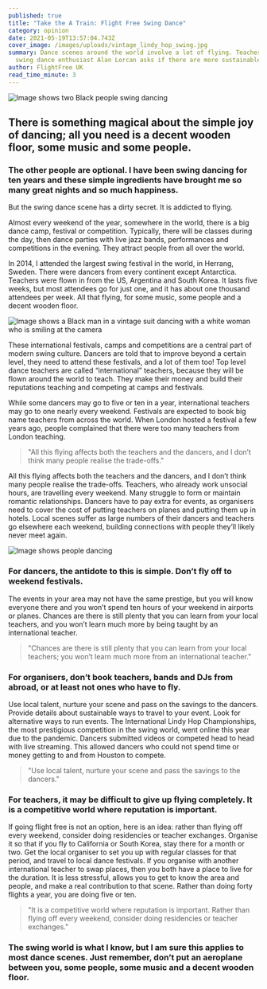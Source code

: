 ```yaml
---
published: true
title: "Take the A Train: Flight Free Swing Dance"
category: opinion
date: 2021-05-19T13:57:04.743Z
cover_image: /images/uploads/vintage_lindy_hop_swing.jpg
summary: Dance scenes around the world involve a lot of flying. Teacher and
  swing dance enthusiast Alan Lorcan asks if there are more sustainable options.
author: FlightFree UK
read_time_minute: 3
---
```

![Image shows two Black people swing dancing](/images/uploads/vintage_lindy_hop_swing.jpg "Lindy Hop: the dance that defined the swing era. Image from Vintage News Daily.")

## There is something magical about the simple joy of dancing; all you need is a decent wooden floor, some music and some people.

### The other people are optional. I have been swing dancing for ten years and these simple ingredients have brought me so many great nights and so much happiness.

But the swing dance scene has a dirty secret. It is addicted to flying.

Almost every weekend of the year, somewhere in the world, there is a big dance camp, festival or competition. Typically, there will be classes during the day, then dance parties with live jazz bands, performances and competitions in the evening. They attract people from all over the world. 

In 2014, I attended the largest swing festival in the world, in Herrang, Sweden. There were dancers from every continent except Antarctica. Teachers were flown in from the US, Argentina and South Korea. It lasts five weeks, but most attendees go for just one, and it has about one thousand attendees per week. All that flying, for some music, some people and a decent wooden floor.

![Image shows a Black man in a vintage suit dancing with a white woman who is smiling at the camera](/images/uploads/lindy-hop-swing-dance.jpg "Lindy hop dancers. Image from Into the Blue")

These international festivals, camps and competitions are a central part of modern swing culture. Dancers are told that to improve beyond a certain level, they need to attend these festivals, and a lot of them too! Top level dance teachers are called “international” teachers, because they will be flown around the world to teach. They make their money and build their reputations teaching and competing at camps and festivals. 

While some dancers may go to five or ten in a year, international teachers may go to one nearly every weekend. Festivals are expected to book big name teachers from across the world. When London hosted a festival a few years ago, people complained that there were too many teachers from London teaching.

> "All this flying affects both the teachers and the dancers, and I don’t think many people realise the trade-offs."

All this flying affects both the teachers and the dancers, and I don’t think many people realise the trade-offs. Teachers, who already work unsocial hours, are travelling every weekend. Many struggle to form or maintain romantic relationships. Dancers have to pay extra for events, as organisers need to cover the cost of putting teachers on planes and putting them up in hotels. Local scenes suffer as large numbers of their dancers and teachers go elsewhere each weekend, building connections with people they’ll likely never meet again.

![Image shows people dancing ](/images/uploads/lindy-hop-dancing.jpg)

### For dancers, the antidote to this is simple. Don’t fly off to weekend festivals. 

The events in your area may not have the same prestige, but you will know everyone there and you won’t spend ten hours of your weekend in airports or planes. Chances are there is still plenty that you can learn from your local teachers, and you won’t learn much more by being taught by an international teacher.

> "Chances are there is still plenty that you can learn from your local teachers; you won’t learn much more from an international teacher."

### For organisers, don’t book teachers, bands and DJs from abroad, or at least not ones who have to fly. 

Use local talent, nurture your scene and pass on the savings to the dancers. Provide details about sustainable ways to travel to your event. Look for alternative ways to run events. The International Lindy Hop Championships, the most prestigious competition in the swing world, went online this year due to the pandemic. Dancers submitted videos or competed head to head with live streaming. This allowed dancers who could not spend time or money getting to and from Houston to compete.

> "Use local talent, nurture your scene and pass the savings to the dancers."

### For teachers, it may be difficult to give up flying completely. It is a competitive world where reputation is important. 

If going flight free is not an option, here is an idea: rather than flying off every weekend, consider doing residencies or teacher exchanges. Organise it so that if you fly to California or South Korea, stay there for a month or two. Get the local organiser to set you up with regular classes for that period, and travel to local dance festivals. If you organise with another international teacher to swap places, then you both have a place to live for the duration. It is less stressful, allows you to get to know the area and people, and make a real contribution to that scene. Rather than doing forty flights a year, you are doing five or ten.

> "It is a competitive world where reputation is important. Rather than flying off every weekend, consider doing residencies or teacher exchanges." 

### The swing world is what I know, but I am sure this applies to most dance scenes. Just remember, don’t put an aeroplane between you, some people, some music and a decent wooden floor.